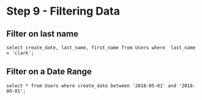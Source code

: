# Step 9 - Filtering Data

## Filter on last name
```
select create_date, last_name, first_name from Users where  last_name = 'clark';
```

## Filter on a Date Range
```
select * from Users where create_date between '2018-05-01' and '2018-09-01';
```